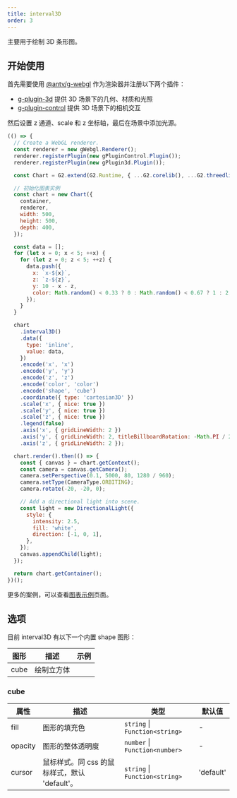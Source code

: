 ```yaml
---
title: interval3D
order: 3
---
```


主要用于绘制 3D 条形图。

## 开始使用

首先需要使用 [@antv/g-webgl](https://g.antv.antgroup.com/api/renderer/webgl) 作为渲染器并注册以下两个插件：

- [g-plugin-3d](https://g.antv.antgroup.com/plugins/3d) 提供 3D 场景下的几何、材质和光照
- [g-plugin-control](https://g.antv.antgroup.com/plugins/control) 提供 3D 场景下的相机交互

然后设置 z 通道、scale 和 z 坐标轴，最后在场景中添加光源。

```js | ob
(() => {
  // Create a WebGL renderer.
  const renderer = new gWebgl.Renderer();
  renderer.registerPlugin(new gPluginControl.Plugin());
  renderer.registerPlugin(new gPlugin3d.Plugin());

  const Chart = G2.extend(G2.Runtime, { ...G2.corelib(), ...G2.threedlib() });

  // 初始化图表实例
  const chart = new Chart({
    container,
    renderer,
    width: 500,
    height: 500,
    depth: 400,
  });

  const data = [];
  for (let x = 0; x < 5; ++x) {
    for (let z = 0; z < 5; ++z) {
      data.push({
        x: `x-${x}`,
        z: `z-${z}`,
        y: 10 - x - z,
        color: Math.random() < 0.33 ? 0 : Math.random() < 0.67 ? 1 : 2,
      });
    }
  }

  chart
    .interval3D()
    .data({
      type: 'inline',
      value: data,
    })
    .encode('x', 'x')
    .encode('y', 'y')
    .encode('z', 'z')
    .encode('color', 'color')
    .encode('shape', 'cube')
    .coordinate({ type: 'cartesian3D' })
    .scale('x', { nice: true })
    .scale('y', { nice: true })
    .scale('z', { nice: true })
    .legend(false)
    .axis('x', { gridLineWidth: 2 })
    .axis('y', { gridLineWidth: 2, titleBillboardRotation: -Math.PI / 2 })
    .axis('z', { gridLineWidth: 2 });

  chart.render().then(() => {
    const { canvas } = chart.getContext();
    const camera = canvas.getCamera();
    camera.setPerspective(0.1, 5000, 80, 1280 / 960);
    camera.setType(CameraType.ORBITING);
    camera.rotate(-20, -20, 0);

    // Add a directional light into scene.
    const light = new DirectionalLight({
      style: {
        intensity: 2.5,
        fill: 'white',
        direction: [-1, 0, 1],
      },
    });
    canvas.appendChild(light);
  });

  return chart.getContainer();
})();
```

更多的案例，可以查看[图表示例](/examples)页面。

## 选项

目前 interval3D 有以下一个内置 shape 图形：

| 图形   | 描述       | 示例 |
| ------ | ---------- | ---- |
| cube   | 绘制立方体 |      |

### cube

| 属性    | 描述                                          | 类型                           | 默认值    |
| ------- | --------------------------------------------- | ------------------------------ | --------- |
| fill    | 图形的填充色                                  | `string` \| `Function<string>` | -         |
| opacity | 图形的整体透明度                              | `number` \| `Function<number>` | -         |
| cursor  | 鼠标样式。同 css 的鼠标样式，默认 'default'。 | `string` \| `Function<string>` | 'default' |

